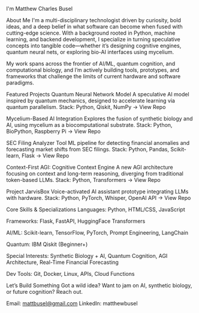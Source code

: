  I'm Matthew Charles Busel
 
 About Me
I'm a multi-disciplinary technologist driven by curiosity, bold ideas, and a deep belief in what software can become when fused with cutting-edge science. With a background rooted in Python, machine learning, and backend development, I specialize in turning speculative concepts into tangible code—whether it’s designing cognitive engines, quantum neural nets, or exploring bio-AI interfaces using mycelium.

My work spans across the frontier of AI/ML, quantum cognition, and computational biology, and I’m actively building tools, prototypes, and frameworks that challenge the limits of current hardware and software paradigms.

Featured Projects
Quantum Neural Network Model
A speculative AI model inspired by quantum mechanics, designed to accelerate learning via quantum parallelism.
Stack: Python, Qiskit, NumPy
→ View Repo

Mycelium-Based AI Integration
Explores the fusion of synthetic biology and AI, using mycelium as a biocomputational substrate.
Stack: Python, BioPython, Raspberry Pi
→ View Repo

SEC Filing Analyzer Tool
ML pipeline for detecting financial anomalies and forecasting market shifts from SEC filings.
Stack: Python, Pandas, Scikit-learn, Flask
→ View Repo

Context-First AGI: Cognitive Context Engine
A new AGI architecture focusing on context and long-term reasoning, diverging from traditional token-based LLMs.
Stack: Python, Transformers
→ View Repo

Project JarvisBox
Voice-activated AI assistant prototype integrating LLMs with hardware.
Stack: Python, PyTorch, Whisper, OpenAI API
→ View Repo

 Core Skills & Specializations
Languages: Python, HTML/CSS, JavaScript

Frameworks: Flask, FastAPI, HuggingFace Transformers

AI/ML: Scikit-learn, TensorFlow, PyTorch, Prompt Engineering, LangChain

Quantum: IBM Qiskit (Beginner+)

Special Interests: Synthetic Biology + AI, Quantum Cognition, AGI Architecture, Real-Time Financial Forecasting

Dev Tools: Git, Docker, Linux, APIs, Cloud Functions


Let’s Build Something
Got a wild idea? Want to jam on AI, synthetic biology, or future cognition? Reach out.

 Email: mattbusel@gmail.com
 LinkedIn: matthewbusel
